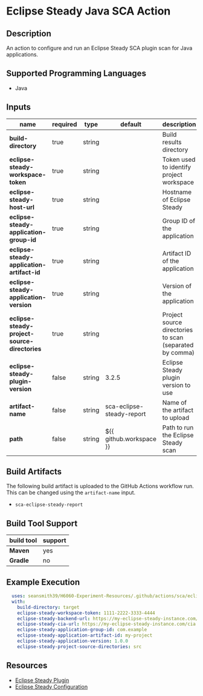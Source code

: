 # Eclipse Steady Java SCA Action

## Description

An action to configure and run an Eclipse Steady SCA plugin scan for Java applications.

## Supported Programming Languages

- Java

## Inputs

| name                                          | required | type   | default                   | description                                             |
|-----------------------------------------------|----------|--------|---------------------------|---------------------------------------------------------|
| **build-directory**                           | true     | string |                           | Build results directory                                 |
| **eclipse-steady-workspace-token**            | true     | string |                           | Token used to identify project workspace                |
| **eclipse-steady-host-url**                   | true     | string |                           | Hostname of Eclipse Steady                              |
| **eclipse-steady-application-group-id**       | true     | string |                           | Group ID of the application                             |
| **eclipse-steady-application-artifact-id**    | true     | string |                           | Artifact ID of the application                          |
| **eclipse-steady-application-version**        | true     | string |                           | Version of the application                              |
| **eclipse-steady-project-source-directories** | true     | string |                           | Project source directories to scan (separated by comma) |
| **eclipse-steady-plugin-version**             | false    | string | 3.2.5                     | Eclipse Steady plugin version to use                    |
| **artifact-name**                             | false    | string | sca-eclipse-steady-report | Name of the artifact to upload                          |
| **path**                                      | false    | string | ${{ github.workspace }}   | Path to run the Eclipse Steady scan                     |

## Build Artifacts

The following build artifact is uploaded to the GitHub Actions workflow run. This can be changed using the `artifact-name` input.
- `sca-eclipse-steady-report`

## Build Tool Support

| build tool | support | 
|------------|---------|
| **Maven**  | yes     |
| **Gradle** | no      |

## Example Execution

```yaml
  uses: seansmith39/H6060-Experiment-Resources/.github/actions/sca/eclipse-steady/java
  with:
    build-directory: target
    eclipse-steady-workspace-token: 1111-2222-3333-4444
    eclipse-steady-backend-url: https://my-eclipse-steady-instance.com/backend
    eclipse-steady-cia-url: https://my-eclipse-steady-instance.com/cia
    eclipse-steady-application-group-id: com.example
    eclipse-steady-application-artifact-id: my-project
    eclipse-steady-application-version: 1.0.0
    eclipse-steady-project-source-directories: src    
```

## Resources

- [Eclipse Steady Plugin](https://eclipse.github.io/steady/user/tutorials/java_maven/)
- [Eclipse Steady Configuration](https://eclipse.github.io/steady/user/manuals/setup/)
